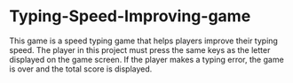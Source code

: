 # Typing-Speed-Improving-game

This game is a speed typing game that helps players improve their typing speed. The player in this project must press the same keys as the letter displayed on the game screen. If the player makes a typing error, the game is over and the total score is displayed.
